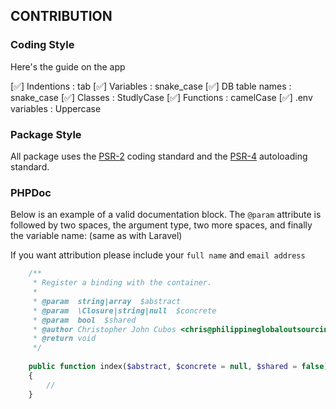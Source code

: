 ## CONTRIBUTION

### Coding Style
Here's the guide on the app

[:white_check_mark:] Indentions     : tab
[:white_check_mark:] Variables      : snake_case
[:white_check_mark:] DB table names : snake_case
[:white_check_mark:] Classes        : StudlyCase
[:white_check_mark:] Functions      : camelCase
[:white_check_mark:] .env variables : Uppercase

### Package Style
All package uses the [PSR-2](https://github.com/php-fig/fig-standards/blob/master/accepted/PSR-2-coding-style-guide.md) coding standard and the [PSR-4](https://github.com/php-fig/fig-standards/blob/master/accepted/PSR-4-autoloader.md) autoloading standard.

### PHPDoc
Below is an example of a valid documentation block. The `@param` attribute is followed by two spaces, the argument type, two more spaces, and finally the variable name: (same as with Laravel)

If you want attribution please include your `full name` and `email address`

```php
    /**
     * Register a binding with the container.
     *
     * @param  string|array  $abstract
     * @param  \Closure|string|null  $concrete
     * @param  bool  $shared
     * @author Christopher John Cubos <chris@philippineglobaloutsourcing.com>
     * @return void
     */
    
    public function index($abstract, $concrete = null, $shared = false)
    {
        //
    }
```


